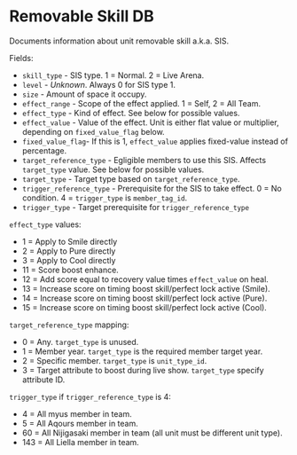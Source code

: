Removable Skill DB
=====

Documents information about unit removable skill a.k.a. SIS.

Fields:
* `skill_type` - SIS type. 1 = Normal. 2 = Live Arena.
* `level` - _Unknown_. Always 0 for SIS type 1.
* `size` - Amount of space it occupy.
* `effect_range` - Scope of the effect applied. 1 = Self, 2 = All Team.
* `effect_type` - Kind of effect. See below for possible values.
* `effect_value` - Value of the effect. Unit is either flat value or multiplier, depending on `fixed_value_flag` below.
* `fixed_value_flag`- If this is 1, `effect_value` applies fixed-value instead of percentage.
* `target_reference_type` - Egligible members to use this SIS. Affects `target_type` value. See below for possible values.
* `target_type` - Target type based on `target_reference_type`.
* `trigger_reference_type` - Prerequisite for the SIS to take effect. 0 = No condition. 4 = `trigger_type` is `member_tag_id`.
* `trigger_type` - Target prerequisite for `trigger_reference_type`

`effect_type` values:
* 1 = Apply to Smile directly
* 2 = Apply to Pure directly
* 3 = Apply to Cool directly
* 11 = Score boost enhance.
* 12 = Add score equal to recovery value times `effect_value` on heal.
* 13 = Increase score on timing boost skill/perfect lock active (Smile).
* 14 = Increase score on timing boost skill/perfect lock active (Pure).
* 15 = Increase score on timing boost skill/perfect lock active (Cool).

`target_reference_type` mapping:
* 0 = Any. `target_type` is unused.
* 1 = Member year. `target_type` is the required member target year.
* 2 = Specific member. `target_type` is `unit_type_id`.
* 3 = Target attribute to boost during live show. `target_type` specify attribute ID.

`trigger_type` if `trigger_reference_type` is 4:
* 4 = All myus member in team.
* 5 = All Aqours member in team.
* 60 = All Nijigasaki member in team (all unit must be different unit type).
* 143 = All Liella member in team.